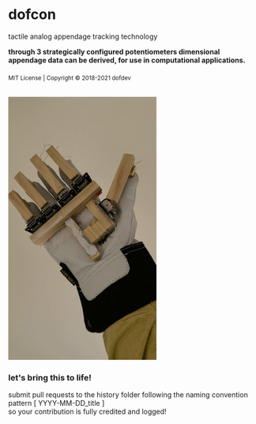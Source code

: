 # dofcon
tactile analog appendage tracking technology

<b>through 3 strategically configured potentiometers dimensional appendage data can be derived, for use in computational applications.</b>

<sub>MIT License | Copyright © 2018-2021 dofdev</sub>

<br>

<img src="https://github.com/dofdev/dofcon/blob/main/history/2021-4-19_dofcon.gif" width="300px">

<br>

<h3>let's bring this to life!</h3>

submit pull requests to the history folder following the naming convention pattern [ YYYY-MM-DD_title ]
<br>so your contribution is fully credited and logged!
